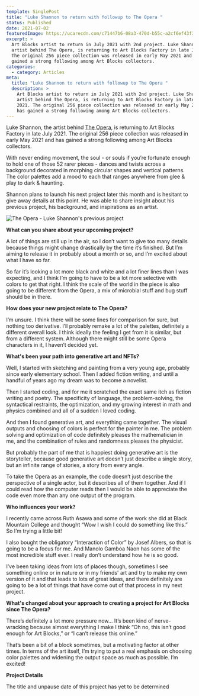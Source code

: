 ```yaml
---
template: SinglePost
title: "Luke Shannon to return with followup to The Opera "
status: Published
date: 2021-07-02
featuredImage: https://ucarecdn.com/c71447b6-08a3-470d-b55c-a2cf6ef43f37/
excerpt: >
  Art Blocks artist to return in July 2021 with 2nd project. Luke Shannon, the
  artist behind The Opera, is returning to Art Blocks Factory in late July 2021.
  The original 256 piece collection was released in early May 2021 and has
  gained a strong following among Art Blocks collectors.
categories:
  - category: Articles
meta:
  title: "Luke Shannon to return with followup to The Opera "
  description: >
    Art Blocks artist to return in July 2021 with 2nd project. Luke Shannon, the
    artist behind The Opera, is returning to Art Blocks Factory in late July
    2021. The original 256 piece collection was released in early May 2021 and
    has gained a strong following among Art Blocks collectors.
---
```

Luke Shannon, the artist behind [The Opera](https://artblocks.io/project/50/gallery), is returning to Art Blocks Factory in late July 2021. The original 256 piece collection was released in early May 2021 and has gained a strong following among Art Blocks collectors.



With never ending movement, the soul - or souls if you’re fortunate enough to hold one of those 52 rarer pieces - dances and twists across a background decorated in morphing circular shapes and vertical patterns. The color palettes add a mood to each that ranges anywhere from glee & play to dark & haunting.



Shannon plans to launch his next project later this month and is hesitant to give away details at this point. He was able to share insight about his previous project, his background, and inspirations as an artist.

![The Opera - Luke Shannon's previous project](https://ucarecdn.com/0cec5656-644d-4f0a-b502-a09d94da0de1/ "The Opera - Luke Shannon's previous project")

**What can you share about your upcoming project?**



A lot of things are still up in the air, so I don’t want to give too many details because things might change drastically by the time it’s finished. But I’m aiming to release it in probably about a month or so, and I’m excited about what I have so far.



So far it’s looking a lot more black and white and a lot finer lines than I was expecting, and I think I’m going to have to be a lot more selective with colors to get that right. I think the scale of the world in the piece is also going to be different from the Opera, a mix of microbial stuff and bug stuff should be in there.



**How does your new project relate to The Opera?**



I’m unsure. I think there will be some lines for comparison for sure, but nothing too derivative. I’ll probably remake a lot of the palettes, definitely a different overall look. I think ideally the feeling I get from it is similar, but from a different system. Although there might still be some Opera characters in it, I haven’t decided yet.



**What's been your path into generative art and NFTs?**



Well, I started with sketching and painting from a very young age, probably since early elementary school. Then I added fiction writing, and until a handful of years ago my dream was to become a novelist.



Then I started coding, and for me it scratched the exact same itch as fiction writing and poetry. The specificity of language, the problem-solving, the syntactical restraints, the optimization, and my growing interest in math and physics combined and all of a sudden I loved coding.



And then I found generative art, and everything came together. The visual outputs and choosing of colors is perfect for the painter in me. The problem solving and optimization of code definitely pleases the mathematician in me, and the combination of rules and randomness pleases the physicist.



But probably the part of me that is happiest doing generative art is the storyteller, because good generative art doesn’t just describe a single story, but an infinite range of stories, a story from every angle.



To take the Opera as an example, the code doesn’t just describe the perspective of a single actor, but it describes all of them together. And if I could read how the computer reads then I would be able to appreciate the code even more than any one output of the program.



**Who influences your work?**



I recently came across Ruth Asawa and some of the work she did at Black Mountain College and thought “Wow I wish I could do something like this.” So I’m trying a little bit!



I also bought the obligatory “Interaction of Color” by Josef Albers, so that is going to be a focus for me. And Manolo Gamboa Naon has some of the most incredible stuff ever. I really don’t understand how he is so good.



I’ve been taking ideas from lots of places though, sometimes I see something online or in nature or in my friends' art and try to make my own version of it and that leads to lots of great ideas, and there definitely are going to be a lot of things that have come out of that process in my next project.



**What's changed about your approach to creating a project for Art Blocks since The Opera?**



There’s definitely a lot more pressure now… It’s been kind of nerve-wracking because almost everything I make I think “Oh no, this isn’t good enough for Art Blocks,” or “I can’t release this online.”



That’s been a bit of a block sometimes, but a motivating factor at other times. In terms of the art itself, I’m trying to put a real emphasis on choosing color palettes and widening the output space as much as possible. I’m excited!



**Project Details**



The title and unpause date of this project has yet to be determined